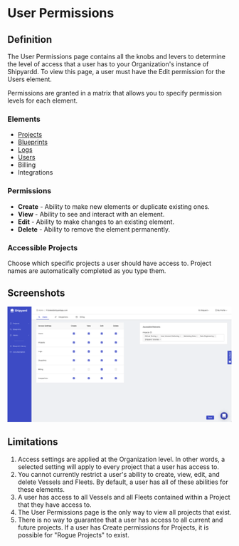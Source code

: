 # User Permissions

## Definition

The User Permissions page contains all the knobs and levers to determine the level of access that a user has to your Organization's instance of Shipyardd. To view this page, a user must have the Edit permission for the Users element.

Permissions are granted in a matrix that allows you to specify permission levels for each element. 

### Elements

* [Projects](../projects.md)
* [Blueprints](../blueprints/)
* [Logs](../logs/)
* [Users](user-management.md)
* Billing
* Integrations

### Permissions

* **Create** - Ability to make new elements or duplicate existing ones.
* **View** - Ability to see and interact with an element.
* **Edit** - Ability to make changes to an existing element.
* **Delete** - Ability to remove the element permanently.

### Accessible Projects

Choose which specific projects a user should have access to. Project names are automatically completed as you type them.

## Screenshots

![](../../.gitbook/assets/image%20%2885%29.png)

## Limitations

1. Access settings are applied at the Organization level. In other words, a selected setting will apply to every project that a user has access to.
2. You cannot currently restrict a user's ability to create, view, edit, and delete Vessels and Fleets. By default, a user has all of these abilities for these elements.
3. A user has access to all Vessels and all Fleets contained within a Project that they have access to.
4. The User Permissions page is the only way to view all projects that exist.
5. There is no way to guarantee that a user has access to all current and future projects. If a user has Create permissions for Projects, it is possible for "Rogue Projects" to exist.

